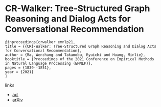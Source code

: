 # CR-Walker: Tree-Structured Graph Reasoning and Dialog Acts for Conversational Recommendation

```
@inproceedings{crwalker_emnlp21,
title = {{CR}-Walker: Tree-Structured Graph Reasoning and Dialog Acts for Conversational Recommendation},
author = {Ma, Wenchang and Takanobu, Ryuichi and Huang, Minlie},
booktitle = {Proceedings of the 2021 Conference on Empirical Methods in Natural Language Processing (EMNLP)},
pages = {1839--1851},
year = {2021}
}
```

links
- [acl](https://aclanthology.org/2021.emnlp-main.139)
- [arXiv](https://arxiv.org/abs/2010.10333)
